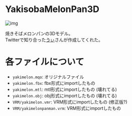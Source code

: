 # YakisobaMelonPan3D

![img](https://pbs.twimg.com/media/DsvcPJiUcAEcn0j.jpg)

焼きそばメロンパンの3Dモデル。  
Twitterで知り合った[うぃ](https://twitter.com/UiMS_)さんが作成してくれた。

# 各ファイルについて

- `yakimelon.mqo`: オリジナルファイル
- `yakimelon.fbx`: fbx形式にimportしたもの
- `yakimelon.mtl`: mtl形式にimportしたもの (壊れてる)
- `yakimelon.obj`: obj形式にimportしたもの (壊れてる)
- `VRM/yakimelon.vmr`: VRM形式にimportしたもの (修正版?)
- `VRM/yakimelonpanman.vrm`: VRM形式にimportしたもの
